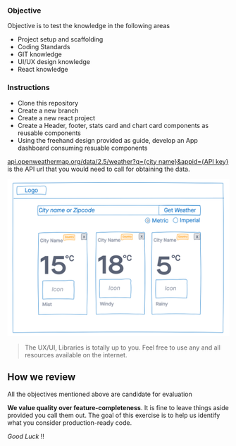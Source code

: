 ### Objective
Objective is to test the knowledge in the following areas
- Project setup and scaffolding
- Coding Standards
- GIT knowledge
- UI/UX design knowledge
- React knowledge

### Instructions
- Clone this repository
- Create a new branch
- Create a new react project
- Create a Header, footer, stats card and chart card components as reusable components
- Using the freehand design provided as guide, develop an App dashboard consuming resuable components

[api.openweathermap.org/data/2.5/weather?q={city name}&appid={API key}](https://api.openweathermap.org) is the API url that you would need to call for obtaining the data.

![](./wireframe.png)

> The UX/UI, Libraries is totally up to you. Feel free to use any and all resources available on the internet.

## How we review

All the objectives mentioned above are candidate for evaluation

**We value quality over feature-completeness**. It is fine to leave things aside provided you call them out. The goal of this exercise is to help us identify what you consider production-ready code.

 _Good Luck_ !!